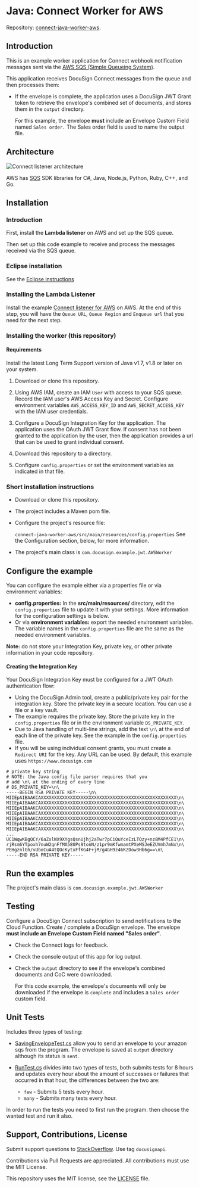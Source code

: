 # Java: Connect Worker for AWS

Repository: [connect-java-worker-aws](https://github.docusignhq.com/chen-ostrovski/connect-java-worker-aws).

## Introduction

This is an example worker application for
Connect webhook notification messages sent
via the [AWS SQS (Simple Queueing System)](https://aws.amazon.com/sqs/).

This application receives DocuSign Connect
messages from the queue and then processes them:

* If the envelope is complete, the application
  uses a DocuSign JWT Grant token to retrieve
  the envelope's combined set of documents,
  and stores them in the `output` directory.
  
   For this example, the envelope **must** 
   include an Envelope Custom Field
   named `Sales order.` The Sales order field is used
   to name the output file.

## Architecture

![Connect listener architecture](docs/connect_listener_architecture.png)

AWS has [SQS](https://aws.amazon.com/tools/)
SDK libraries for C#, Java, Node.js, Python, Ruby, C++, and Go. 

## Installation

### Introduction
First, install the **Lambda listener** on AWS and set up the SQS queue.

Then set up this code example to receive and process the messages
received via the SQS queue.

### Eclipse installation

See the [Eclipse instructions](https://github.docusignhq.com/chen-ostrovski/connect-java-worker-aws/blob/master/docs/Readme.Eclipse.md)

### Installing the Lambda Listener

Install the example 
   [Connect listener for AWS](https://github.com/docusign/connect-node-listener-aws)
   on AWS.
   At the end of this step, you will have the
   `Queue URL`, `Queue Region` and `Enqueue url` that you need for the next step.

### Installing the worker (this repository)

#### Requirements
Install the latest Long Term Support version of 
Java v1.7, v1.8 or later on your system.

1. Download or clone this repository.

1. Using AWS IAM, create an IAM `User` with 
   access to your SQS queue. 
   Record the IAM user's AWS Access Key and Secret.
   Configure environment variables 
   `AWS_ACCESS_KEY_ID` and `AWS_SECRET_ACCESS_KEY` with the
   IAM user credentials.

1. Configure a DocuSign Integration Key for the application.
   The application uses the OAuth JWT Grant flow.
   If consent has not been granted to the application by
   the user, then the application provides a url
   that can be used to grant individual consent.

1. Download this repository to a directory.

1. Configure `config.properties` or set the 
   environment variables as indicated in that file.


### Short installation instructions
* Download or clone this repository.
* The project includes a Maven pom file.
* Configure the project's resource file:

  `connect-java-worker-aws/src/main/resources/config.properties` 
  See the Configuration section, below,
  for more information.
* The project's main class is
  `com.docusign.example.jwt.AWSWorker`


## Configure the example

You can configure the example either via a properties file or via
environment variables:

*  **config.properties:** In the **src/main/resources/**
   directory, edit the `config.properties` file to update
   it with your settings.
   More information for the configuration settings is below.
*  Or via **environment variables:** export the needed
   environment variables.
   The variable names in the `config.properties` file
   are the same as the needed environment variables.

**Note:** do not store your Integration Key, private key, or other
private information in your code repository.

#### Creating the Integration Key
Your DocuSign Integration Key must be configured for a JWT OAuth authentication flow:
* Using the DocuSign Admin tool,
  create a public/private key pair for the integration key.
  Store the private key
  in a secure location. You can use a file or a key vault.
* The example requires the private key. Store the private key in the
  `config.properties` file or in the environment variable
  `DS_PRIVATE_KEY`.
* Due to Java handling of multi-line strings, add the
  text `\n\` at the end of each line of the private key.
  See the example in the `config.properties` file.
* If you will be using individual consent grants, you must create a
  `Redirect URI` for the key. Any URL can be used. By default, this
  example uses `https://www.docusign.com`

````
# private key string
# NOTE: the Java config file parser requires that you 
# add \n\ at the ending of every line
# DS_PRIVATE_KEY=\n\
-----BEGIN RSA PRIVATE KEY-----\n\
MIIEpAIBAAKCAXXXXXXXXXXXXXXXXXXXXXXXXXXXXXXXXXXXXXXXXXXXXXXXXXXX\n\
MIIEpAIBAAKCAXXXXXXXXXXXXXXXXXXXXXXXXXXXXXXXXXXXXXXXXXXXXXXXXXXX\n\
MIIEpAIBAAKCAXXXXXXXXXXXXXXXXXXXXXXXXXXXXXXXXXXXXXXXXXXXXXXXXXXX\n\
MIIEpAIBAAKCAXXXXXXXXXXXXXXXXXXXXXXXXXXXXXXXXXXXXXXXXXXXXXXXXXXX\n\
MIIEpAIBAAKCAXXXXXXXXXXXXXXXXXXXXXXXXXXXXXXXXXXXXXXXXXXXXXXXXXXX\n\
MIIEpAIBAAKCAXXXXXXXXXXXXXXXXXXXXXXXXXXXXXXXXXXXXXXXXXXXXXXXXXXX\n\
MIIEpAIBAAKCAXXXXXXXXXXXXXXXXXXXXXXXXXXXXXXXXXXXXXXXXXXXXXXXXXXX\n\
...
UC1WqwKBgQCY/6aZxlWX9XYgsQsnUjhj2aTwr7pCiQuYceIzLTQzy+nz8M4PfCE1\n\
rjRsm6YTpoxh7nuW2qnFfMA58UPs9tonN/z1pr9mKfwmamtPXeMSJeEZUVmh7mNx\n\
PEHgznlGh/vUboCuA4tQOcKytxFfKG4F+jM/g4GH9z46KZOow3Hb6g==\n\
-----END RSA PRIVATE KEY-----
````  
## Run the examples

The project's main class is `com.docusign.example.jwt.AWSWorker`

## Testing
Configure a DocuSign Connect subscription to send notifications to
the Cloud Function. Create / complete a DocuSign envelope.
The envelope **must include an Envelope Custom Field named "Sales order".**

* Check the Connect logs for feedback.
* Check the console output of this app for log output.
* Check the `output` directory to see if the envelope's
  combined documents and CoC were downloaded.

  For this code example, the 
  envelope's documents will only be downloaded if
  the envelope is `complete` and includes a 
  `Sales order` custom field.

## Unit Tests
Includes three types of testing:
* [SavingEnvelopeTest.cs](UnitTests/SavingEnvelopeTest.cs) allow you to send an envelope to your amazon sqs from the program. The envelope is saved at `output` directory although its status is `sent`.

* [RunTest.cs](UnitTests/RunTest.cs) divides into two types of tests, both submits tests for 8 hours and updates every hour about the amount of successes or failures that occurred in that hour, the differences between the two are:
    * `few` - Submits 5 tests every hour.
    * `many` - Submits many tests every hour.

In order to run the tests you need to first run the program. then choose the wanted test and run it also. 

## Support, Contributions, License

Submit support questions to [StackOverflow](https://stackoverflow.com). Use tag `docusignapi`.

Contributions via Pull Requests are appreciated.
All contributions must use the MIT License.

This repository uses the MIT license, see the
[LICENSE](https://github.com/docusign/eg-01-java-jwt/blob/master/LICENSE) file.
